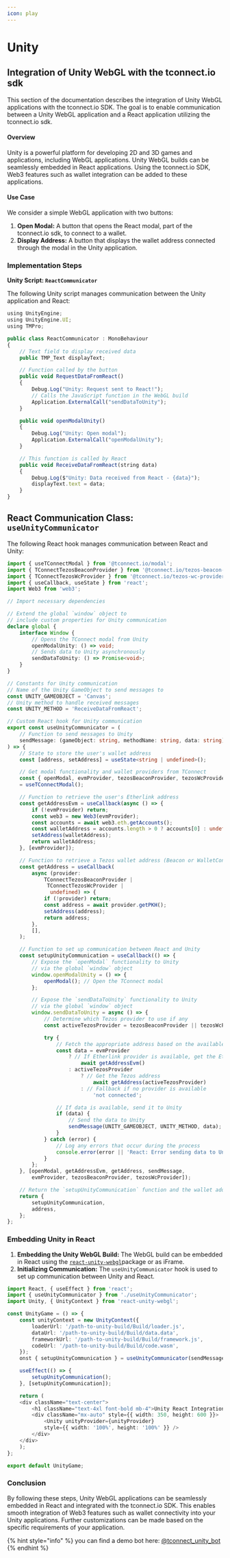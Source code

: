 ```yaml
---
icon: play
---
```


# Unity

## Integration of Unity WebGL with the tconnect.io sdk <a href="#integration-of-unity-webgl-with-the-tconnect.io-sdk" id="integration-of-unity-webgl-with-the-tconnect.io-sdk"></a>

This section of the documentation describes the integration of Unity WebGL applications with the tconnect.io SDK. The goal is to enable communication between a Unity WebGL application and a React application utilizing the tconnect.io sdk.

#### Overview <a href="#overview" id="overview"></a>

Unity is a powerful platform for developing 2D and 3D games and applications, including WebGL applications. Unity WebGL builds can be seamlessly embedded in React applications. Using the tconnect.io SDK, Web3 features such as wallet integration can be added to these applications.

#### Use Case <a href="#use-case" id="use-case"></a>

We consider a simple WebGL application with two buttons:

1. **Open Modal:** A button that opens the React modal, part of the tconnect.io sdk, to connect to a wallet.
2. **Display Address:** A button that displays the wallet address connected through the modal in the Unity application.

### Implementation Steps <a href="#implementation-steps" id="implementation-steps"></a>

**Unity Script: `ReactCommunicator`**

The following Unity script manages communication between the Unity application and React:

```typescript
using UnityEngine;
using UnityEngine.UI;
using TMPro;

public class ReactCommunicator : MonoBehaviour
{
    // Text field to display received data
    public TMP_Text displayText;

    // Function called by the button
    public void RequestDataFromReact()
    {
        Debug.Log("Unity: Request sent to React!");
        // Calls the JavaScript function in the WebGL build
        Application.ExternalCall("sendDataToUnity");
    }

    public void openModalUnity()
    {
        Debug.Log("Unity: Open modal");
        Application.ExternalCall("openModalUnity");
    }

    // This function is called by React
    public void ReceiveDataFromReact(string data)
    {
        Debug.Log($"Unity: Data received from React - {data}");
        displayText.text = data;
    }
}
```

## **React Communication Class: `useUnityCommunicator`**

The following React hook manages communication between React and Unity:

```typescript
import { useTConnectModal } from '@tconnect.io/modal';
import { TConnectTezosBeaconProvider } from '@tconnect.io/tezos-beacon-provider';
import { TConnectTezosWcProvider } from '@tconnect.io/tezos-wc-provider';
import { useCallback, useState } from 'react';
import Web3 from 'web3';

// Import necessary dependencies

// Extend the global `window` object to
// include custom properties for Unity communication
declare global {
	interface Window {
		// Opens the TConnect modal from Unity
		openModalUnity: () => void;
		// Sends data to Unity asynchronously
		sendDataToUnity: () => Promise<void>;
	}
}

// Constants for Unity communication
// Name of the Unity GameObject to send messages to
const UNITY_GAMEOBJECT = 'Canvas';
// Unity method to handle received messages
const UNITY_METHOD = 'ReceiveDataFromReact';

// Custom React hook for Unity communication
export const useUnityCommunicator = (
	// Function to send messages to Unity
	sendMessage: (gameObject: string, methodName: string, data: string) => void,
) => {
	// State to store the user's wallet address
	const [address, setAddress] = useState<string | undefined>();

	// Get modal functionality and wallet providers from TConnect
	const { openModal, evmProvider, tezosBeaconProvider, tezosWcProvider } 
	= useTConnectModal();

	// Function to retrieve the user's Etherlink address
	const getAddressEvm = useCallback(async () => {
		if (!evmProvider) return;
		const web3 = new Web3(evmProvider);
		const accounts = await web3.eth.getAccounts();
		const walletAddress = accounts.length > 0 ? accounts[0] : undefined;
		setAddress(walletAddress);
		return walletAddress;
	}, [evmProvider]);

	// Function to retrieve a Tezos wallet address (Beacon or WalletConnect)
	const getAddress = useCallback(
		async (provider: 
			TConnectTezosBeaconProvider |
			 TConnectTezosWcProvider |
			  undefined) => {
			if (!provider) return;
			const address = await provider.getPKH();
			setAddress(address);
			return address;
		},
		[],
	);

	// Function to set up communication between React and Unity
	const setupUnityCommunication = useCallback(() => {
		// Expose the `openModal` functionality to Unity
		// via the global `window` object
		window.openModalUnity = () => {
			openModal(); // Open the TConnect modal
		};

		// Expose the `sendDataToUnity` functionality to Unity 
		// via the global `window` object
		window.sendDataToUnity = async () => {
			// Determine which Tezos provider to use if any
			const activeTezosProvider = tezosBeaconProvider || tezosWcProvider;

			try {
				// Fetch the appropriate address based on the available provider
				const data = evmProvider
					? // If Etherlink provider is available, get the Ethereum address
						await getAddressEvm()
					: activeTezosProvider
						? // Get the Tezos address
							await getAddress(activeTezosProvider)
						: // Fallback if no provider is available
							'not connected';

				// If data is available, send it to Unity
				if (data) {
					// Send the data to Unity
					sendMessage(UNITY_GAMEOBJECT, UNITY_METHOD, data);
				}
			} catch (error) {
				// Log any errors that occur during the process
				console.error(error || 'React: Error sending data to Unity');
			}
		};
	}, [openModal, getAddressEvm, getAddress, sendMessage,
		evmProvider, tezosBeaconProvider, tezosWcProvider]);

	// Return the `setupUnityCommunication` function and the wallet address state
	return {
		setupUnityCommunication,
		address,
	};
};


```

### Embedding Unity in React <a href="#embedding-unity-in-react" id="embedding-unity-in-react"></a>

1. **Embedding the Unity WebGL Build:** The WebGL build can be embedded in React using the [`react-unity-webgl`](https://www.npmjs.com/package/react-unity-webgl)package or as iFrame.
2. **Initializing Communication:** The `useUnityCommunicator` hook is used to set up communication between Unity and React.

```typescript
import React, { useEffect } from 'react';
import { useUnityCommunicator } from './useUnityCommunicator';
import Unity, { UnityContext } from 'react-unity-webgl';

const UnityGame = () => {
    const unityContext = new UnityContext({
        loaderUrl: '/path-to-unity-build/Build/loader.js',
        dataUrl: '/path-to-unity-build/Build/data.data',
        frameworkUrl: '/path-to-unity-build/Build/framework.js',
        codeUrl: '/path-to-unity-build/Build/code.wasm',
    });
    onst { setupUnityCommunication } = useUnityCommunicator(sendMessage);

    useEffect(() => {
        setupUnityCommunication();
    }, [setupUnityCommunication]);

    return (
	<div className="text-center">
		<h1 className="text-4xl font-bold mb-4">Unity React Integration</h1>
		<div className="mx-auto" style={{ width: 350, height: 600 }}>
		    <Unity unityProvider={unityProvider} 
		    style={{ width: '100%', height: '100%' }} />
		</div>
	</div>
    );
};

export default UnityGame;
```

### Conclusion <a href="#conclusion" id="conclusion"></a>

By following these steps, Unity WebGL applications can be seamlessly embedded in React and integrated with the tconnect.io SDK. This enables smooth integration of Web3 features such as wallet connectivity into your Unity applications. Further customizations can be made based on the specific requirements of your application.

{% hint style="info" %}
you can find a demo bot here: [@tconnect\_unity\_bot](https://t.me/tconnect_unity_bot)
{% endhint %}

